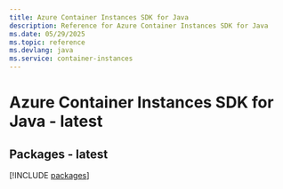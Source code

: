 ```yaml
---
title: Azure Container Instances SDK for Java
description: Reference for Azure Container Instances SDK for Java
ms.date: 05/29/2025
ms.topic: reference
ms.devlang: java
ms.service: container-instances
---
```

# Azure Container Instances SDK for Java - latest
## Packages - latest
[!INCLUDE [packages](container-instances-index.md)]